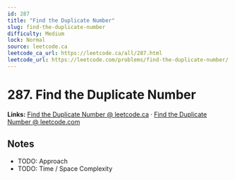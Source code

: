 ```yaml
--- 
id: 287
title: "Find the Duplicate Number"
slug: find-the-duplicate-number
difficulty: Medium
lock: Normal
source: leetcode.ca
leetcode_ca_url: https://leetcode.ca/all/287.html
leetcode_url: https://leetcode.com/problems/find-the-duplicate-number/
---
```


# 287. Find the Duplicate Number

**Links:** [Find the Duplicate Number @ leetcode.ca](https://leetcode.ca/all/287.html) · [Find the Duplicate Number @ leetcode.com](https://leetcode.com/problems/find-the-duplicate-number/)

## Notes
- TODO: Approach
- TODO: Time / Space Complexity
